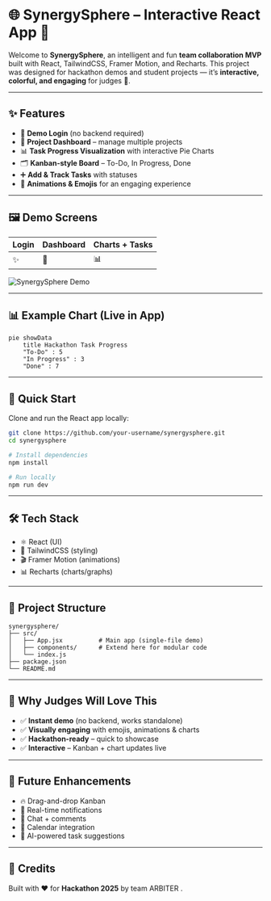 # 🌐 SynergySphere – Interactive React App 🚀

Welcome to **SynergySphere**, an intelligent and fun **team collaboration MVP** built with React, TailwindCSS, Framer Motion, and Recharts. This project was designed for hackathon demos and student projects — it’s **interactive, colorful, and engaging** for judges 🎉.

---

## ✨ Features

- 🔑 **Demo Login** (no backend required)
- 📂 **Project Dashboard** – manage multiple projects
- 📊 **Task Progress Visualization** with interactive Pie Charts
- 🗂️ **Kanban-style Board** – To-Do, In Progress, Done
- ➕ **Add & Track Tasks** with statuses
- 🎨 **Animations & Emojis** for an engaging experience

---

## 🖼️ Demo Screens

| Login | Dashboard | Charts + Tasks |
|-------|-----------|----------------|
| ✨ | 📂 | 📊 |

![SynergySphere Demo](https://raw.githubusercontent.com/your-username/synergysphere/main/assets/demo.gif)

---

## 📊 Example Chart (Live in App)

```mermaid
pie showData
    title Hackathon Task Progress
    "To-Do" : 5
    "In Progress" : 3
    "Done" : 7
```

---

## 🚀 Quick Start

Clone and run the React app locally:

```bash
git clone https://github.com/your-username/synergysphere.git
cd synergysphere

# Install dependencies
npm install

# Run locally
npm run dev
```

---

## 🛠️ Tech Stack

- ⚛️ React (UI)
- 🎨 TailwindCSS (styling)
- 🎬 Framer Motion (animations)
- 📊 Recharts (charts/graphs)

---

## 📂 Project Structure

```
synergysphere/
├── src/
│   ├── App.jsx          # Main app (single-file demo)
│   ├── components/      # Extend here for modular code
│   └── index.js
├── package.json
└── README.md
```

---

## 🎨 Why Judges Will Love This

- ✅ **Instant demo** (no backend, works standalone)
- ✅ **Visually engaging** with emojis, animations & charts
- ✅ **Hackathon-ready** – quick to showcase
- ✅ **Interactive** – Kanban + chart updates live

---

## 🚧 Future Enhancements

- 🔥 Drag-and-drop Kanban
- 🔔 Real-time notifications
- 💬 Chat + comments
- 📆 Calendar integration
- 🤖 AI-powered task suggestions

---

## 👥 Credits

Built with ❤️ for **Hackathon 2025** by team ARBITER .
